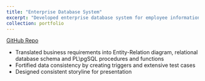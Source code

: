 ```yaml
---
title: "Enterprise Database System"
excerpt: "Developed enterprise database system for employee information storage, room booking, contact tracing and report viewing"
collection: portfolio
---
```


[GitHub Repo](https://github.com/petrickjerico/cs2102-assignment)
* Translated business requirements into Entity-Relation diagram, relational database schema and PL\pgSQL procedures and functions
* Fortified data consistency by creating triggers and extensive test cases
* Designed consistent storyline for presentation